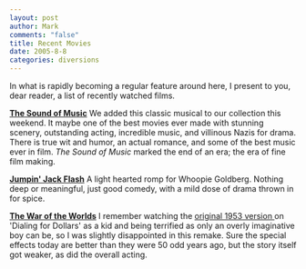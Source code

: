 ```yaml
--- 
layout: post
author: Mark
comments: "false"
title: Recent Movies
date: 2005-8-8
categories: diversions
---
```

In what is rapidly becoming a regular feature around here, I present to you, dear reader, a list of recently watched films.

<strong><a href="http://imdb.com/title/tt0059742/" title="The Sound of Music">The Sound of Music</a></strong>
We added this classic musical to our collection this weekend. It maybe one of the best movies ever made with stunning scenery, outstanding acting, incredible music, and villinous Nazis for drama. There is true wit and humor, an actual romance, and some of the best music ever in film. <em>The Sound of Music</em> marked the end of an era; the era of fine film making.

<strong><a href="http://imdb.com/title/tt0091306/" title="Jumpin' Jack Flash">Jumpin' Jack Flash</a></strong>
A light hearted romp for Whoopie Goldberg. Nothing deep or meaningful, just good comedy, with a mild dose of drama thrown in for spice.

<strong><a href="http://imdb.com/title/tt0407304/" title="The War of the Worlds">The War of the Worlds</a></strong>
I remember watching the <a href="http://imdb.com/title/tt0046534/" title="the original 1953 version">original 1953 version </a>on 'Dialing for Dollars' as a kid and being terrified as only an overly imaginative boy can be, so I was slightly disappointed in this remake. Sure the special effects today are better than they were 50 odd years ago, but the story itself got weaker, as did the overall acting.
